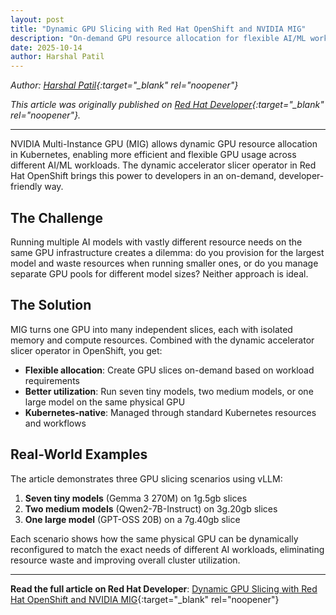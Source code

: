 ```yaml
---
layout: post
title: "Dynamic GPU Slicing with Red Hat OpenShift and NVIDIA MIG"
description: "On-demand GPU resource allocation for flexible AI/ML workloads"
date: 2025-10-14
author: Harshal Patil
---
```


*Author: [Harshal Patil](https://github.com/harche){:target="_blank" rel="noopener"}*

*This article was originally published on [Red Hat Developer](https://developers.redhat.com/articles/2025/10/14/dynamic-gpu-slicing-red-hat-openshift-and-nvidia-mig){:target="_blank" rel="noopener"}.*

---

NVIDIA Multi-Instance GPU (MIG) allows dynamic GPU resource allocation in Kubernetes, enabling more efficient and flexible GPU usage across different AI/ML workloads. The dynamic accelerator slicer operator in Red Hat OpenShift brings this power to developers in an on-demand, developer-friendly way.

## The Challenge

Running multiple AI models with vastly different resource needs on the same GPU infrastructure creates a dilemma: do you provision for the largest model and waste resources when running smaller ones, or do you manage separate GPU pools for different model sizes? Neither approach is ideal.

## The Solution

MIG turns one GPU into many independent slices, each with isolated memory and compute resources. Combined with the dynamic accelerator slicer operator in OpenShift, you get:

- **Flexible allocation**: Create GPU slices on-demand based on workload requirements
- **Better utilization**: Run seven tiny models, two medium models, or one large model on the same physical GPU
- **Kubernetes-native**: Managed through standard Kubernetes resources and workflows

## Real-World Examples

The article demonstrates three GPU slicing scenarios using vLLM:

1. **Seven tiny models** (Gemma 3 270M) on 1g.5gb slices
2. **Two medium models** (Qwen2-7B-Instruct) on 3g.20gb slices
3. **One large model** (GPT-OSS 20B) on a 7g.40gb slice

Each scenario shows how the same physical GPU can be dynamically reconfigured to match the exact needs of different AI workloads, eliminating resource waste and improving overall cluster utilization.

---

**Read the full article on Red Hat Developer**: [Dynamic GPU Slicing with Red Hat OpenShift and NVIDIA MIG](https://developers.redhat.com/articles/2025/10/14/dynamic-gpu-slicing-red-hat-openshift-and-nvidia-mig){:target="_blank" rel="noopener"}
